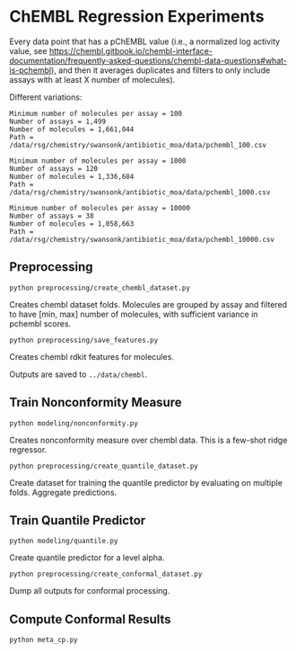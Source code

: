 # ChEMBL Regression Experiments


Every data point that has a pChEMBL value (i.e., a normalized log activity value, see https://chembl.gitbook.io/chembl-interface-documentation/frequently-asked-questions/chembl-data-questions#what-is-pchembl), and then it averages duplicates and filters to only include assays with at least X number of molecules).

Different variations:

```
Minimum number of molecules per assay = 100
Number of assays = 1,499
Number of molecules = 1,661,044
Path = /data/rsg/chemistry/swansonk/antibiotic_moa/data/pchembl_100.csv
```

```
Minimum number of molecules per assay = 1000
Number of assays = 120
Number of molecules = 1,336,684
Path = /data/rsg/chemistry/swansonk/antibiotic_moa/data/pchembl_1000.csv
```

```
Minimum number of molecules per assay = 10000
Number of assays = 38
Number of molecules = 1,058,663
Path = /data/rsg/chemistry/swansonk/antibiotic_moa/data/pchembl_10000.csv
```

## Preprocessing

`python preprocessing/create_chembl_dataset.py`

Creates chembl dataset folds. Molecules are grouped by assay and filtered to have [min, max] number of molecules, with sufficient variance in pchembl scores.

`python preprocessing/save_features.py`

Creates chembl rdkit features for molecules.

Outputs are saved to `../data/chembl`.

## Train Nonconformity Measure

`python modeling/nonconformity.py`

Creates nonconformity measure over chembl data. This is a few-shot ridge regressor.

`python preprocessing/create_quantile_dataset.py`

Create dataset for training the quantile predictor by evaluating on multiple folds. Aggregate predictions.


## Train Quantile Predictor

`python modeling/quantile.py`

Create quantile predictor for a level alpha.

`python preprocessing/create_conformal_dataset.py`

Dump all outputs for conformal processing.


## Compute Conformal Results

`python meta_cp.py`
